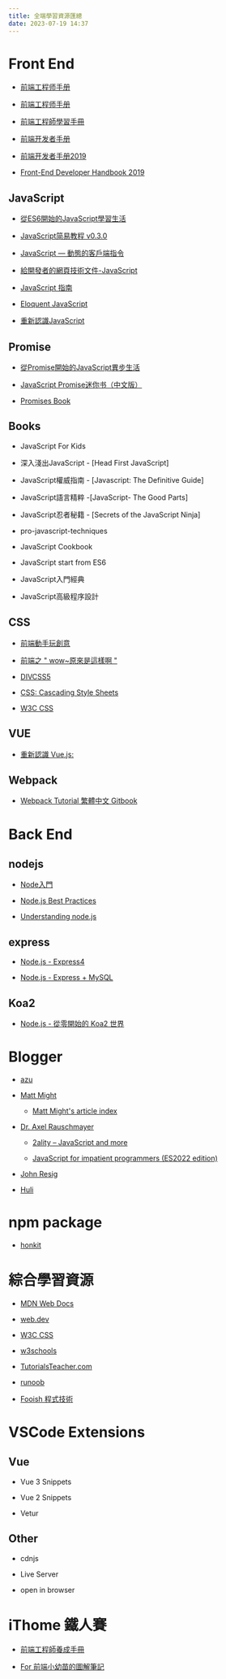 ```yaml
---
title: 全端學習資源匯總
date: 2023-07-19 14:37
---
```


# Front End

- [前端工程师手册](https://leohxj.gitbooks.io/front-end-database/content/index.html)

- [前端工程师手册](https://www.bookstack.cn/books/front-end-database)

- [前端工程師學習手冊](https://jack1in.gitbook.io/font-end/)

- [前端开发者手册](https://dwqs.gitbooks.io/frontenddevhandbook/content/)

- [前端开发者手册2019](https://frontendmasters.com/guides/front-end-handbook/2019/)

- [Front-End Developer Handbook 2019](https://frontendmasters.com/books/front-end-handbook/2019/)

## JavaScript

- [從ES6開始的JavaScript學習生活](https://eyesofkids.gitbooks.io/javascript-start-from-es6/content/)

- [JavaScript简易教程 v0.3.0](http://yanhaijing.com/basejs/index.html)

- [JavaScript — 動態的客戶端指令](https://developer.mozilla.org/zh-TW/docs/Learn/JavaScript)

- [給開發者的網頁技術文件-JavaScript](https://developer.mozilla.org/zh-TW/docs/Web/JavaScript)

- [JavaScript 指南](https://developer.mozilla.org/zh-TW/docs/Web/JavaScript/Guide)

- [Eloquent JavaScript](https://eloquentjavascript.net/)

- [重新認識JavaScript](https://ithelp.ithome.com.tw/users/20065504/ironman/1259)


## Promise

- [從Promise開始的JavaScript異步生活](https://eddy-chang.gitbook.io/javascript-start-es6-promise/)

- [JavaScript Promise迷你书（中文版）](http://liubin.org/promises-book/)

- [Promises Book](https://azu.github.io/promises-book/)

## Books

- JavaScript For Kids

- 深入淺出JavaScript - [Head First JavaScript]

- JavaScript權威指南 - [Javascript: The Definitive Guide]

- JavaScript語言精粹 -[JavaScript- The Good Parts]

- JavaScript忍者秘籍 - [Secrets of the JavaScript Ninja]

- pro-javascript-techniques

- JavaScript Cookbook

- JavaScript start from ES6

- JavaScript入門經典

- JavaScript高級程序設計

## CSS

- [前端動手玩創意](https://ithelp.ithome.com.tw/users/20134378/articles)

- [前端之 " wow~原來是這樣啊 "](https://ithelp.ithome.com.tw/users/20111959/ironman/1786)

- [DIVCSS5](http://www.divcss5.com/cssrumen/)

- [CSS: Cascading Style Sheets](https://developer.mozilla.org/en-US/docs/Web/CSS)

- [W3C CSS](https://www.w3.org/Style/CSS/Overview.en.html)

## VUE

- [重新認識 Vue.js:](https://book.vue.tw/)

## Webpack

- [Webpack Tutorial 繁體中文 Gitbook](https://neighborhood999.github.io/webpack-tutorial-gitbook/)


# Back End

## nodejs

- [Node入門](https://www.nodebeginner.org/index-zh-tw.html)

- [Node.js Best Practices](https://github.com/goldbergyoni/nodebestpractices)

- [Understanding node.js](http://debuggable.com/posts/understanding-node-js:4bd98440-45e4-4a9a-8ef7-0f7ecbdd56cb)

## express

- [Node.js - Express4](https://dotblogs.com.tw/explooosion/2016/06/11/213626)

- [Node.js - Express + MySQL](https://dotblogs.com.tw/explooosion/2016/07/18/010601)

## Koa2

- [Node.js - 從零開始的 Koa2 世界](https://dotblogs.com.tw/explooosion/2017/06/05/221119)





# Blogger

- [azu](https://efcl.info/)

- [Matt Might](https://matt.might.net/)

    - [Matt Might's article index](https://matt.might.net/articles/)

- [Dr. Axel Rauschmayer](https://dr-axel.de/)

    - [2ality – JavaScript and more](https://2ality.com/)

    - [JavaScript for impatient programmers (ES2022 edition)](https://exploringjs.com/impatient-js/index.html)

- [John Resig](https://johnresig.com/)

- [Huli](https://github.com/aszx87410/blog)


# npm package

- [honkit](https://github.com/honkit/honkit)


# 綜合學習資源

- [MDN Web Docs](https://developer.mozilla.org/en-US/docs/Web)

- [web.dev](https://web.dev/learn/)

- [W3C CSS](https://www.w3.org/Style/CSS/Overview.en.html)

- [w3schools](https://www.w3schools.com)

- [TutorialsTeacher.com](https://www.tutorialsteacher.com)

- [runoob](https://www.runoob.com/)

- [Fooish 程式技術](https://www.fooish.com)

# VSCode Extensions

## Vue

- Vue 3 Snippets

- Vue 2 Snippets

- Vetur

## Other

- cdnjs

- Live Server

- open in browser

#  iThome 鐵人賽

- [前端工程師養成手冊](https://ithelp.ithome.com.tw/users/20040221/ironman/1247)

- [For 前端小幼苗的圖解筆記](https://ithelp.ithome.com.tw/users/20121212/ironman/3578)


